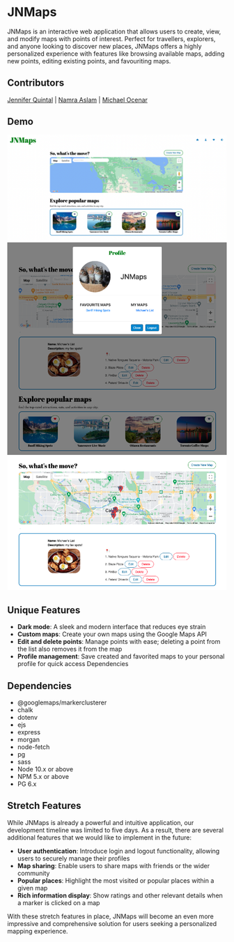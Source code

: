 # JNMaps

JNMaps is an interactive web application that allows users to create, view, and modify maps with points of interest. Perfect for travellers, explorers, and anyone looking to discover new places, JNMaps offers a highly personalized experience with features like browsing available maps, adding new points, editing existing points, and favouriting maps.

## Contributors 

[Jennifer Quintal](https://github.com/quinjenn) | [Namra Aslam](https://github.com/namraaslam) | [Michael Ocenar](https://github.com/viacaelestis)

## Demo
!["Screenshot of home page"](https://github.com/quinjenn/WikiMap/blob/master/docs/homepage2.png)
!["Screenshot of profile modal"](https://github.com/quinjenn/WikiMap/blob/master/docs/profile-points.png)
!["Screenshot of points map on home page"](https://github.com/quinjenn/WikiMap/blob/master/docs/points-map.png)

## Unique Features

- **Dark mode**: A sleek and modern interface that reduces eye strain
- **Custom maps**: Create your own maps using the Google Maps API
- **Edit and delete points**: Manage points with ease; deleting a point from the list also removes it from the map
- **Profile management**: Save created and favorited maps to your personal profile for quick access
Dependencies

## Dependencies

- @googlemaps/markerclusterer
- chalk
- dotenv
- ejs
- express
- morgan
- node-fetch
- pg 
- sass 
- Node 10.x or above
- NPM 5.x or above
- PG 6.x

## Stretch Features

While JNMaps is already a powerful and intuitive application, our development timeline was limited to five days. As a result, there are several additional features that we would like to implement in the future:

- **User authentication**: Introduce login and logout functionality, allowing users to securely manage their profiles
- **Map sharing**: Enable users to share maps with friends or the wider community
- **Popular places**: Highlight the most visited or popular places within a given map
- **Rich information display**: Show ratings and other relevant details when a marker is clicked on a map

With these stretch features in place, JNMaps will become an even more impressive and comprehensive solution for users seeking a personalized mapping experience.
